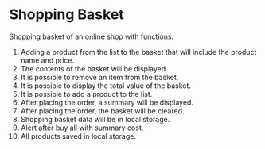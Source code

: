 # Shopping Basket

Shopping basket of an online shop with functions:
 1. Adding a product from the list to the basket that will include the product name and price.
 2. The contents of the basket will be displayed.
 3. It is possible to remove an item from the basket.
 4. It is possible to display the total value of the basket.
 5. It is possible to add a product to the list.
 6. After placing the order, a summary will be displayed.
 7. After placing the order, the basket will be cleared.
 8. Shopping basket data will be in local storage.
 9. Alert after buy all with summary cost.
 10. All products saved in local storage.